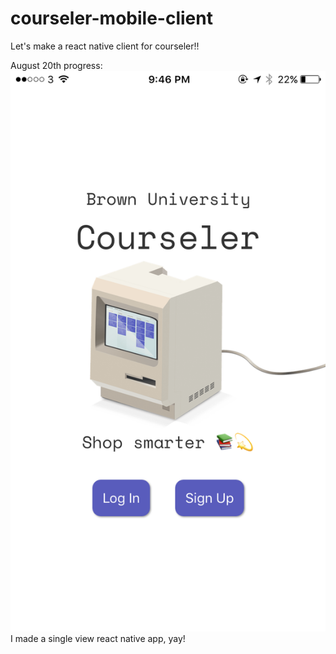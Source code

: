 # courseler-mobile-client

Let's make a react native client for courseler!! 


August 20th progress:
![Landing page](/readme_img/august_20_landing.png "Landing page day 1")
I made a single view react native app, yay!